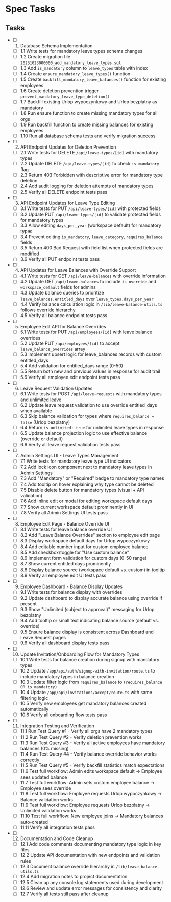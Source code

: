 # Spec Tasks

## Tasks

- [ ] 1. Database Schema Implementation
  - [ ] 1.1 Write tests for mandatory leave types schema changes
  - [ ] 1.2 Create migration file `20251023000000_add_mandatory_leave_types.sql`
  - [ ] 1.3 Add `is_mandatory` column to `leave_types` table with index
  - [ ] 1.4 Create `ensure_mandatory_leave_types()` function
  - [ ] 1.5 Create `backfill_mandatory_leave_balances()` function for existing employees
  - [ ] 1.6 Create deletion prevention trigger `prevent_mandatory_leave_type_deletion()`
  - [ ] 1.7 Backfill existing Urlop wypoczynkowy and Urlop bezpłatny as mandatory
  - [ ] 1.8 Run ensure function to create missing mandatory types for all orgs
  - [ ] 1.9 Run backfill function to create missing balances for existing employees
  - [ ] 1.10 Run all database schema tests and verify migration success

- [ ] 2. API Endpoint Updates for Deletion Prevention
  - [ ] 2.1 Write tests for DELETE `/api/leave-types/[id]` with mandatory types
  - [ ] 2.2 Update DELETE `/api/leave-types/[id]` to check `is_mandatory` flag
  - [ ] 2.3 Return 403 Forbidden with descriptive error for mandatory type deletion
  - [ ] 2.4 Add audit logging for deletion attempts of mandatory types
  - [ ] 2.5 Verify all DELETE endpoint tests pass

- [ ] 3. API Endpoint Updates for Leave Type Editing
  - [ ] 3.1 Write tests for PUT `/api/leave-types/[id]` with protected fields
  - [ ] 3.2 Update PUT `/api/leave-types/[id]` to validate protected fields for mandatory types
  - [ ] 3.3 Allow editing `days_per_year` (workspace default) for mandatory types
  - [ ] 3.4 Prevent editing `is_mandatory`, `leave_category`, `requires_balance` fields
  - [ ] 3.5 Return 400 Bad Request with field list when protected fields are modified
  - [ ] 3.6 Verify all PUT endpoint tests pass

- [ ] 4. API Updates for Leave Balances with Override Support
  - [ ] 4.1 Write tests for GET `/api/leave-balances` with override information
  - [ ] 4.2 Update GET `/api/leave-balances` to include `is_override` and `workspace_default` fields for admins
  - [ ] 4.3 Update balance queries to prioritize `leave_balances.entitled_days` over `leave_types.days_per_year`
  - [ ] 4.4 Verify balance calculation logic in `/lib/leave-balance-utils.ts` follows override hierarchy
  - [ ] 4.5 Verify all balance endpoint tests pass

- [ ] 5. Employee Edit API for Balance Overrides
  - [ ] 5.1 Write tests for PUT `/api/employees/[id]` with leave balance overrides
  - [ ] 5.2 Update PUT `/api/employees/[id]` to accept `leave_balance_overrides` array
  - [ ] 5.3 Implement upsert logic for leave_balances records with custom entitled_days
  - [ ] 5.4 Add validation for entitled_days range (0-50)
  - [ ] 5.5 Return both new and previous values in response for audit trail
  - [ ] 5.6 Verify all employee edit endpoint tests pass

- [ ] 6. Leave Request Validation Updates
  - [ ] 6.1 Write tests for POST `/api/leave-requests` with mandatory types and unlimited leave
  - [ ] 6.2 Update leave request validation to use override entitled_days when available
  - [ ] 6.3 Skip balance validation for types where `requires_balance = false` (Urlop bezpłatny)
  - [ ] 6.4 Return `is_unlimited: true` for unlimited leave types in response
  - [ ] 6.5 Update balance projection logic to use effective balance (override or default)
  - [ ] 6.6 Verify all leave request validation tests pass

- [ ] 7. Admin Settings UI - Leave Types Management
  - [ ] 7.1 Write tests for mandatory leave type UI indicators
  - [ ] 7.2 Add lock icon component next to mandatory leave types in Admin Settings
  - [ ] 7.3 Add "Mandatory" or "Required" badge to mandatory type names
  - [ ] 7.4 Add tooltip on hover explaining why type cannot be deleted
  - [ ] 7.5 Disable delete button for mandatory types (visual + API validation)
  - [ ] 7.6 Add inline edit or modal for editing workspace default days
  - [ ] 7.7 Show current workspace default prominently in UI
  - [ ] 7.8 Verify all Admin Settings UI tests pass

- [ ] 8. Employee Edit Page - Balance Override UI
  - [ ] 8.1 Write tests for leave balance override UI
  - [ ] 8.2 Add "Leave Balance Overrides" section to employee edit page
  - [ ] 8.3 Display workspace default days for Urlop wypoczynkowy
  - [ ] 8.4 Add editable number input for custom employee balance
  - [ ] 8.5 Add checkbox/toggle for "Use custom balance"
  - [ ] 8.6 Implement form validation for custom days (0-50 range)
  - [ ] 8.7 Show current entitled days prominently
  - [ ] 8.8 Display balance source (workspace default vs. custom) in tooltip
  - [ ] 8.9 Verify all employee edit UI tests pass

- [ ] 9. Employee Dashboard - Balance Display Updates
  - [ ] 9.1 Write tests for balance display with overrides
  - [ ] 9.2 Update dashboard to display accurate balance using override if present
  - [ ] 9.3 Show "Unlimited (subject to approval)" messaging for Urlop bezpłatny
  - [ ] 9.4 Add tooltip or small text indicating balance source (default vs. override)
  - [ ] 9.5 Ensure balance display is consistent across Dashboard and Leave Request pages
  - [ ] 9.6 Verify all dashboard display tests pass

- [ ] 10. Update Invitation/Onboarding Flow for Mandatory Types
  - [ ] 10.1 Write tests for balance creation during signup with mandatory types
  - [ ] 10.2 Update `/app/api/auth/signup-with-invitation/route.ts` to include mandatory types in balance creation
  - [ ] 10.3 Update filter logic from `requires_balance` to `(requires_balance OR is_mandatory)`
  - [ ] 10.4 Update `/app/api/invitations/accept/route.ts` with same filtering logic
  - [ ] 10.5 Verify new employees get mandatory balances created automatically
  - [ ] 10.6 Verify all onboarding flow tests pass

- [ ] 11. Integration Testing and Verification
  - [ ] 11.1 Run Test Query #1 - Verify all orgs have 2 mandatory types
  - [ ] 11.2 Run Test Query #2 - Verify deletion prevention works
  - [ ] 11.3 Run Test Query #3 - Verify all active employees have mandatory balances (0% missing)
  - [ ] 11.4 Run Test Query #4 - Verify balance override behavior works correctly
  - [ ] 11.5 Run Test Query #5 - Verify backfill statistics match expectations
  - [ ] 11.6 Test full workflow: Admin edits workspace default → Employee sees updated balance
  - [ ] 11.7 Test full workflow: Admin sets custom employee balance → Employee sees override
  - [ ] 11.8 Test full workflow: Employee requests Urlop wypoczynkowy → Balance validation works
  - [ ] 11.9 Test full workflow: Employee requests Urlop bezpłatny → Unlimited validation works
  - [ ] 11.10 Test full workflow: New employee joins → Mandatory balances auto-created
  - [ ] 11.11 Verify all integration tests pass

- [ ] 12. Documentation and Code Cleanup
  - [ ] 12.1 Add code comments documenting mandatory type logic in key files
  - [ ] 12.2 Update API documentation with new endpoints and validation rules
  - [ ] 12.3 Document balance override hierarchy in `/lib/leave-balance-utils.ts`
  - [ ] 12.4 Add migration notes to project documentation
  - [ ] 12.5 Clean up any console.log statements used during development
  - [ ] 12.6 Review and update error messages for consistency and clarity
  - [ ] 12.7 Verify all tests still pass after cleanup
